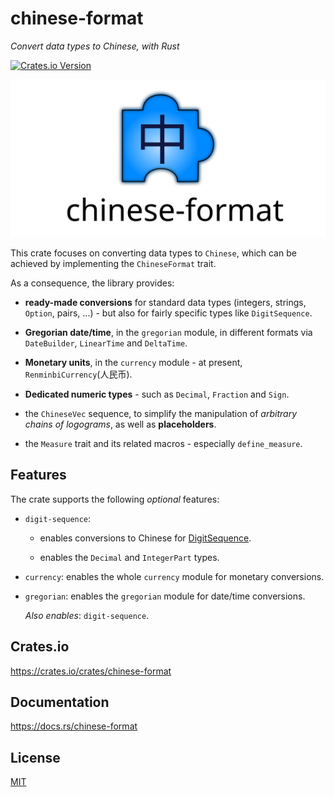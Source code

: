 # chinese-format

_Convert data types to Chinese, with Rust_

[![Crates.io Version](https://img.shields.io/crates/v/chinese-format?style=for-the-badge&logo=rust&color=forestgreen)](https://crates.io/crates/chinese-format)

![Logo](docs/logo.svg)

This crate focuses on converting data types to `Chinese`,
which can be achieved by implementing the `ChineseFormat` trait.

As a consequence, the library provides:

- **ready-made conversions** for standard data types (integers,
  strings, `Option`, pairs, ...) - but also for fairly specific types like `DigitSequence`.

- **Gregorian date/time**, in the `gregorian` module, in different formats via `DateBuilder`, `LinearTime` and `DeltaTime`.

- **Monetary units**, in the `currency` module - at present, `RenminbiCurrency`(人民币).

- **Dedicated numeric types** - such as `Decimal`, `Fraction` and `Sign`.

- the `ChineseVec` sequence, to simplify the manipulation of _arbitrary
  chains of logograms_, as well as **placeholders**.

- the `Measure` trait and its related macros - especially `define_measure`.

## Features

The crate supports the following _optional_ features:

- `digit-sequence`:

  - enables conversions to Chinese for [DigitSequence](https://crates.io/crates/digit-sequence).

  - enables the `Decimal` and `IntegerPart` types.

- `currency`: enables the whole `currency` module for monetary conversions.

- `gregorian`: enables the `gregorian` module for date/time conversions.

  _Also enables_: `digit-sequence`.

## Crates.io

https://crates.io/crates/chinese-format

## Documentation

https://docs.rs/chinese-format

## License

[MIT](LICENSE)
